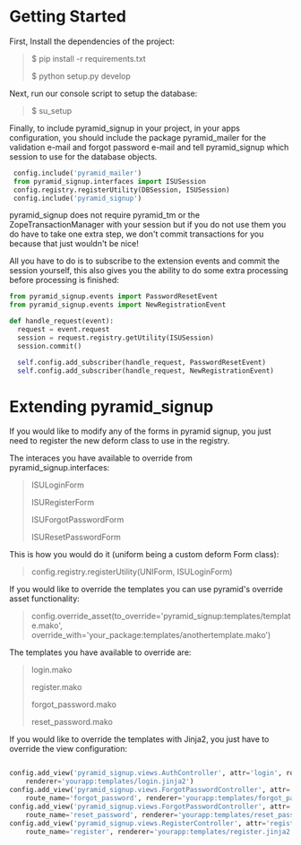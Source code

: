 Getting Started
=====================
First, Install the dependencies of the project:

>  $ pip install -r requirements.txt
>
>  $ python setup.py develop

Next, run our console script to setup the database:

> $ su_setup <your app config.ini>

Finally, to include pyramid_signup in your project, in your apps configuration,
you should include the package pyramid_mailer for the validation e-mail and forgot
password e-mail and tell pyramid_signup which session to use for the database objects.

``` python
 config.include('pyramid_mailer')
 from pyramid_signup.interfaces import ISUSession
 config.registry.registerUtility(DBSession, ISUSession)
 config.include('pyramid_signup')
 ```

pyramid_signup does not require pyramid_tm or the ZopeTransactionManager with your
session but if you do not use them you do have to take one extra step, we don't commit
transactions for you because that just wouldn't be nice!

All you have to do is to subscribe to the extension events and commit the session yourself,
this also gives you the ability to do some extra processing before processing is finished:

``` python
from pyramid_signup.events import PasswordResetEvent
from pyramid_signup.events import NewRegistrationEvent

def handle_request(event):
  request = event.request
  session = request.registry.getUtility(ISUSession)
  session.commit()

  self.config.add_subscriber(handle_request, PasswordResetEvent)
  self.config.add_subscriber(handle_request, NewRegistrationEvent)
```



Extending pyramid_signup
=============================
If you would like to modify any of the forms in pyramid signup, you just need
to register the new deform class to use in the registry.

The interaces you have available to override from pyramid_signup.interfaces:

>  ISULoginForm
>
>  ISURegisterForm
>
>  ISUForgotPasswordForm
>
>  ISUResetPasswordForm
>

This is how you would do it (uniform being a custom deform Form class):

>  config.registry.registerUtility(UNIForm, ISULoginForm)
>

If you would like to override the templates you can use pyramid's override asset 
functionality:

>    config.override_asset(to_override='pyramid_signup:templates/template.mako', override_with='your_package:templates/anothertemplate.mako')

The templates you have available to override are:

>  login.mako
>
>  register.mako
>
>  forgot_password.mako
>
>  reset_password.mako
>

If you would like to override the templates with Jinja2, you just have to override
the view configuration:

``` python

config.add_view('pyramid_signup.views.AuthController', attr='login', route_name='login',
    renderer='yourapp:templates/login.jinja2')
config.add_view('pyramid_signup.views.ForgotPasswordController', attr='forgot_password',
    route_name='forgot_password', renderer='yourapp:templates/forgot_password.jinja2')
config.add_view('pyramid_signup.views.ForgotPasswordController', attr='reset_password',
    route_name='reset_password', renderer='yourapp:templates/reset_password.jinja2')
config.add_view('pyramid_signup.views.RegisterController', attr='register',
    route_name='register', renderer='yourapp:templates/register.jinja2')

```

